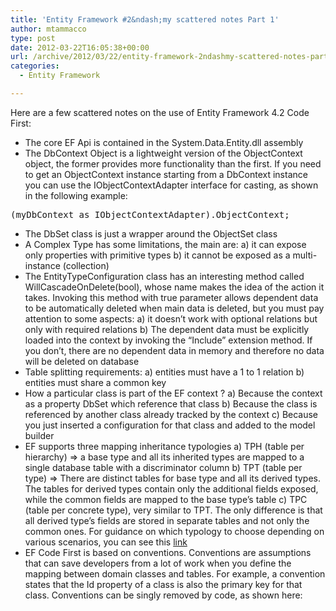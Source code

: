 ```yaml
---
title: 'Entity Framework #2&ndash;my scattered notes Part 1'
author: mtammacco
type: post
date: 2012-03-22T16:05:38+00:00
url: /archive/2012/03/22/entity-framework-2ndashmy-scattered-notes-part-1.aspx
categories:
  - Entity Framework

---
```

Here are a few scattered notes on the use of Entity Framework 4.2 Code First:

  * The core EF Api is contained in the System.Data.Entity.dll assembly
  * The DbContext Object is a lightweight version of the ObjectContext object, the former provides more functionality than the first. If you need to get an ObjectContext instance starting from a DbContext instance you can use the IObjectContextAdapter interface for casting, as shown in the following example:

<pre class="brush: csharp; title: ; notranslate" title="">(myDbContext as IObjectContextAdapter).ObjectContext;
</pre>

  * The DbSet class is just a wrapper around the ObjectSet class
  * A Complex Type has some limitations, the main are: a) it can expose only properties with primitive types b) it cannot be exposed as a multi-instance (collection)
  * The EntityTypeConfiguration<T> class has an interesting method called WillCascadeOnDelete(bool), whose name makes the idea of the action it takes. Invoking this method with true parameter allows dependent data to be automatically deleted when main data is deleted, but you must pay attention to some aspects: a) it doesn’t work with optional relations but only with required relations b) The dependent data must be explicitly loaded into the context by invoking the “Include” extension method. If you don’t, there are no dependent data in memory and therefore no data will be deleted on database
  * Table splitting requirements: a) entities must have a 1 to 1 relation b) entities must share a common key
  * How a particular class is part of the EF context ? a) Because the context as a property DbSet<T> which reference that class b) Because the class is referenced by another class already tracked by the context c) Because you just inserted a configuration for that class and added to the model builder
  * EF supports three mapping inheritance typologies a) TPH (table per hierarchy) => a base type and all its inherited types are mapped to a single database table with a discriminator column b) TPT (table per type) => There are distinct tables for base type and all its derived types. The tables for derived types contain only the additional fields exposed, while the common fields are mapped to the base type’s table c) TPC (table per concrete type), very similar to TPT. The only difference is that all derived type’s fields are stored in separate tables and not only the common ones. For guidance on which typology to choose depending on various scenarios, you can see this <a href="http://blogs.msdn.com/b/alexj/archive/2009/04/15/tip-12-choosing-an-inheritance-strategy.aspx" target="_blank" rel="noopener">link</a>
  * EF Code First is based on conventions. Conventions are assumptions that can save developers from a lot of work when you define the mapping between domain classes and tables. For example, a convention states that the Id property of a class is also the primary key for that class. Conventions can be singly removed by code, as shown here: